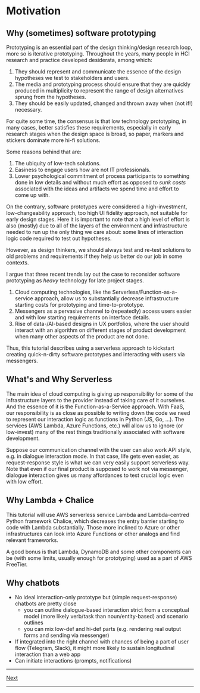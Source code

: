 # Motivation

## Why (sometimes) software prototyping

Prototyping is an essential part of the design thinking/design research loop, more so is iterative prototyping. Throughout the years, many people in HCI research and practice developed desiderata, among which:

1. They should represent and communicate the essence of the design hypotheses we test to stakeholders and users.
2. The media and prototyping process should ensure that they are quickly produced in multiplicity to represent the range of design alternatives sprung from the hypotheses.
3. They should be easily updated, changed and thrown away when (not if!) necessary.

For quite some time, the consensus is that low technology prototyping, in many cases, better satisfies these requirements, especially in early research stages when the design space is broad, so paper, markers and stickers dominate more hi-fi solutions.

Some reasons behind that are:

1. The ubiquity of low-tech solutions.
2. Easiness to engage users how are not IT professionals.
3. Lower psychological commitment of process participants to something done in low details and without much effort as opposed to _sunk costs_ associated with the ideas and artifacts we spend time and effort to come up with.

On the contrary, software prototypes were considered a high-investment, low-changeability approach, too high UI fidelity approach, not suitable for early design stages. Here it is important to note that a high level of effort is also (mostly) due to all of the layers of the environment and infrastructure needed to run up the only thing we care about: some lines of interaction logic code required to test out hypotheses.

However, as design thinkers, we should always test and re-test solutions to old problems and requirements if they help us better do our job in some contexts.

I argue that three recent trends lay out the case to reconsider software prototyping as _heavy_ technology for late project stages.

1. Cloud computing technologies, like the Serverless/Function-as-a-service approach, allow us to substantially decrease infrastructure starting costs for prototyping and time-to-prototype.
2. Messengers as a pervasive channel to (repeatedly) access users easier and with low starting requirements on interface details.
3. Rise of data-/AI-based designs in UX portfolios, where the user should interact with an algorithm on different stages of product development when many other aspects of the product are not done.

Thus, this tutorial describes using a serverless approach to kickstart creating quick-n-dirty software prototypes and interacting with users via messengers.

## What's and Why Serverless

The main idea of cloud computing is giving up responsibility for some of the infrastructure layers to the provider instead of taking care of it ourselves. And the essence of it is the Function-as-a-Service approach. With FaaS, our responsibility is as close as possible to writing down the code we need to represent our interaction logic as functions in Python (JS, Go, ...). The services (AWS Lambda, Azure Functions, etc.) will allow us to ignore (or low-invest) many of the rest things traditionally associated with software development.

Suppose our communication channel with the user can also work API style, e.g. in dialogue interaction mode. In that case, life gets even easier, as request-response style is what we can very easily support serverless way. Note that even if our final product is supposed to work not via messenger, dialogue interaction gives us many affordances to test crucial logic even with low effort.

## Why Lambda + Chalice

This tutorial will use AWS serverless service Lambda and Lambda-centred Python framework Chalice, which decreases the entry barrier starting to code with Lambda substantially. Those more inclined to Azure or other infrastructures can look into Azure Functions or other analogs and find relevant frameworks.

A good bonus is that Lambda, DynamoDB and some other components can be (with some limits, usually enough for prototyping) used as a part of AWS FreeTier.

## Why chatbots

- No ideal interaction-only prototype but (simple request-response) chatbots are pretty close
    - you can outline dialogue-based interaction strict from a conceptual model (more likely verb/task than noun/entity-based) and scenario outlines
    - you can mix low-def and hi-def parts (e.g. rendering real output forms and sending via messenger)
- If integrated into the right channel with chances of being a part of user flow (Telegram, Slack), it might more likely to sustain longitudinal interaction than a web app
- Can initiate interactions (prompts, notifications)

--- 

[Next](020architecture.md)

---